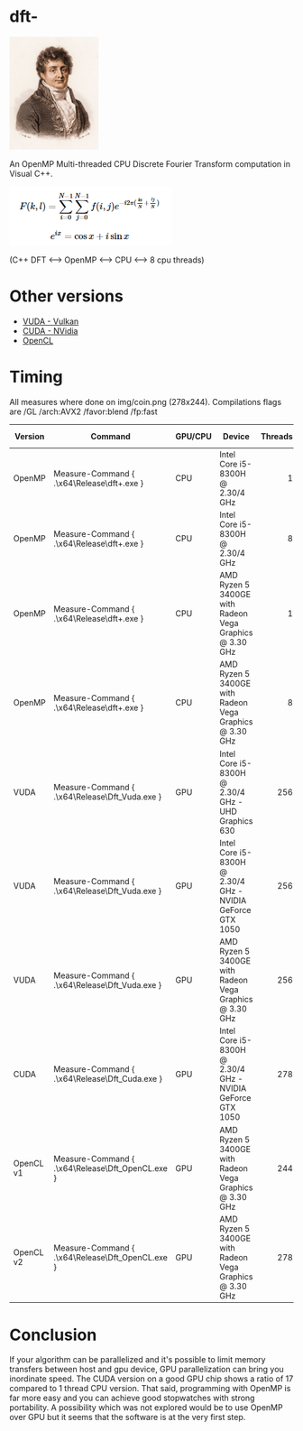 # dft-

<img src="/img/fourier.jpg" height="200">

An OpenMP Multi-threaded CPU Discrete Fourier Transform computation in Visual C++.

<img src="/img/formula.png">

(C++ DFT <--> OpenMP <--> CPU <--> 8 cpu threads)

# Other versions

* [VUDA - Vulkan](https://github.com/rodolphe74/Dft_Vuda)
* [CUDA - NVidia](https://github.com/rodolphe74/Dft_Cuda)
* [OpenCL](https://github.com/rodolphe74/Dft_OpenCL)

# Timing

All measures where done on img/coin.png (278x244).
Compilations flags are /GL /arch:AVX2 /favor:blend /fp:fast 

Version | Command                                    | GPU/CPU | Device                                                     | Threads  | Time (sec) |
---     | -------                                    | ------- | ------                                                     | -------: | ----:      |
OpenMP  | Measure-Command { .\x64\Release\dft+.exe }     | CPU     | Intel Core i5-8300H @ 2.30/4 GHz                           | 1        | 173        |
OpenMP  | Measure-Command { .\x64\Release\dft+.exe }     | CPU     | Intel Core i5-8300H @ 2.30/4 GHz                           | 8        | 38         |
OpenMP  | Measure-Command { .\x64\Release\dft+.exe }     | CPU     | AMD Ryzen 5 3400GE with Radeon Vega Graphics @ 3.30 GHz    | 1        | 174        |
OpenMP  | Measure-Command { .\x64\Release\dft+.exe }     | CPU     | AMD Ryzen 5 3400GE with Radeon Vega Graphics @ 3.30 GHz    | 8        | 36         |
VUDA    | Measure-Command { .\x64\Release\Dft_Vuda.exe } | GPU     | Intel Core i5-8300H @ 2.30/4 GHz - UHD Graphics 630        | 256      | 332        |
VUDA    | Measure-Command { .\x64\Release\Dft_Vuda.exe } | GPU     | Intel Core i5-8300H @ 2.30/4 GHz - NVIDIA GeForce GTX 1050 | 256      | 40         |
VUDA    | Measure-Command { .\x64\Release\Dft_Vuda.exe } | GPU     | AMD Ryzen 5 3400GE with Radeon Vega Graphics @ 3.30 GHz    | 256      | 53         |
CUDA    | Measure-Command { .\x64\Release\Dft_Cuda.exe } | GPU     | Intel Core i5-8300H @ 2.30/4 GHz - NVIDIA GeForce GTX 1050 | 278      | 10         |
OpenCL v1   | Measure-Command { .\x64\Release\Dft_OpenCL.exe } | GPU     | AMD Ryzen 5 3400GE with Radeon Vega Graphics @ 3.30 GHz | 244      | 5400       |
OpenCL v2   | Measure-Command { .\x64\Release\Dft_OpenCL.exe } | GPU     | AMD Ryzen 5 3400GE with Radeon Vega Graphics @ 3.30 GHz | 278      | 22 ~ 38    |

# Conclusion

If your algorithm can be parallelized and it's possible to limit memory transfers between host and gpu device, GPU parallelization can bring you inordinate speed. The CUDA version on a good GPU chip shows a ratio of 17 compared to 1 thread CPU version.
That said, programming with OpenMP is far more easy and you can achieve good stopwatches with strong portability.
A possibility which was not explored would be to use OpenMP over GPU but it seems that the software is at the very first step.

